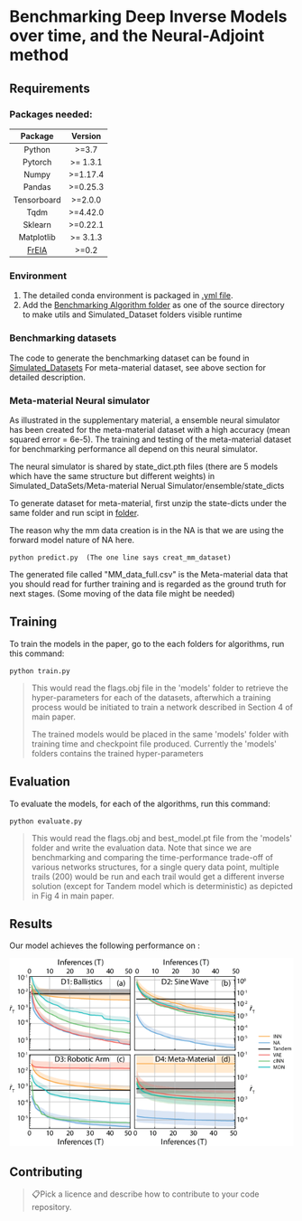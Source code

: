 
# Benchmarking Deep Inverse Models over time, and the Neural-Adjoint method

[comment]: <This repository is the official implementation of [My Paper Title](https://arxiv.org/abs/2030.12345).> 




## Requirements

### Packages needed:

| Package | Version |
|:---------------------------------------------:|:------------------------------------------------------------------:|
| Python | \>=3.7 |
| Pytorch | \>= 1.3.1 |
| Numpy  | \>=1.17.4 |
| Pandas | \>=0.25.3 |
| Tensorboard | \>=2.0.0 |
| Tqdm| \>=4.42.0 |
| Sklearn | \>=0.22.1|
| Matplotlib | \>= 3.1.3|
|[FrEIA](https://github.com/VLL-HD/FrEIA)  | \>=0.2 | 

### Environment
1. The detailed conda environment is packaged in [.yml file](./demo/environment_droplet.yml).
2. Add the [Benchmarking Algorithm folder](./Benchmarking%20Algorithms) as one of the source directory to make utils and Simulated_Dataset folders 
visible runtime
### Benchmarking datasets

The code to generate the benchmarking dataset can be found in [Simulated_Datasets](./Simulated_DataSets)
For meta-material dataset, see above section for detailed description.
 
### Meta-material Neural simulator
As illustrated in the supplementary material, a ensemble neural simulator has been created for the meta-material dataset
with a high accuracy (mean squared error = 6e-5). The training and testing of the meta-material dataset for benchmarking
performance all depend on this neural simulator. 

The neural simulator is shared by state_dict.pth files (there are 5 models which have the same structure but different weights) in Simulated_DataSets/Meta-material Nerual Simulator/ensemble/state_dicts

To generate dataset for meta-material, first unzip the state-dicts under the same folder and run scipt in [folder](./NA).

The reason why the mm data creation is in the NA is that we are using the forward model nature of NA here.
```create_mm_dataset
python predict.py  (The one line says creat_mm_dataset)
```

The generated file called "MM_data_full.csv" is the Meta-material data that you should read for further training and is regarded as the ground truth for next stages. (Some moving of the data file might be needed)

## Training

To train the models in the paper, go to the each folders for algorithms,
 run this command:

```train
python train.py 
```

> This would read the flags.obj file in the 'models' folder to retrieve the hyper-parameters for each of the
> datasets, afterwhich a training process would be initiated to train a network described in Section 4 of main paper.
> 
> The trained models would be placed in the same 'models' folder with training time and checkpoint file produced.
> Currently the 'models' folders contains the trained hyper-parameters 

## Evaluation

To evaluate the models, for each of the algorithms, run this command:
```eval
python evaluate.py
```

> This would read the flags.obj and best_model.pt file from the 'models' folder and write the evaluation data.
> Note that since we are benchmarking and comparing the time-performance trade-off of various networks structures,
> for a single query data point, multiple trails (200) would be run and each trail would get a different inverse 
> solution (except for Tandem model which is deterministic) as depicted in Fig 4 in main paper.
>
## Results

Our model achieves the following performance on :

![Inverse model performance as a function of time](./demo/3.png) 


## Contributing

> 📋Pick a licence and describe how to contribute to your code repository. 
